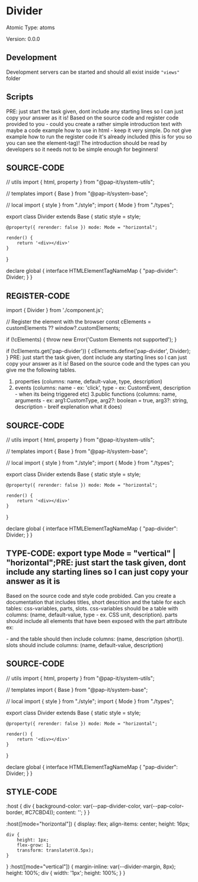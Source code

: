 # Divider

Atomic Type: atoms

Version: 0.0.0

## Development

Development servers can be started and should all exist inside `"views"` folder

## Scripts

PRE: just start the task given, dont include any starting lines so I can just copy your answer as it is!
 Based on the source code and register code provided to you - could you create a rather simple introduction text with maybe a code example how to use in html - keep it very simple. Do not give example how to run the register code it's already included (this is for you so you can see the element-tag)! The introduction should be read by developers so it needs not to be simple enough for beginners!

## SOURCE-CODE

// utils
import { html, property } from "@pap-it/system-utils";

// templates
import { Base } from "@pap-it/system-base";

// local
import { style } from "./style";
import { Mode } from "./types";

export class Divider extends Base {
    static style = style;

    @property({ rerender: false }) mode: Mode = "horizontal";

    render() {
        return '<div></div>'
    }
}

declare global {
    interface HTMLElementTagNameMap {
        "pap-divider": Divider;
    }
}

## REGISTER-CODE

import { Divider } from './component.js';

// Register the element with the browser
const cElements = customElements ?? window?.customElements;

if (!cElements) {
  throw new Error('Custom Elements not supported');
}

if (!cElements.get('pap-divider')) {
  cElements.define('pap-divider', Divider);
}
PRE: just start the task given, dont include any starting lines so I can just copy your answer as it is!
 Based on the source code and the types can you give me the following tables.

1. properties (columns: name, default-value, type, description)
2. events (columns: name - ex: 'click', type - ex: CustomEvent<ClickEvent>, description - when its being triggered etc)
3.public functions (columns: name, arguments - ex: arg1:CustomType, arg2?: boolean = true, arg3?: string, description - breif explenation what it does)

## SOURCE-CODE

 // utils
import { html, property } from "@pap-it/system-utils";

// templates
import { Base } from "@pap-it/system-base";

// local
import { style } from "./style";
import { Mode } from "./types";

export class Divider extends Base {
    static style = style;

    @property({ rerender: false }) mode: Mode = "horizontal";

    render() {
        return '<div></div>'
    }
}

declare global {
    interface HTMLElementTagNameMap {
        "pap-divider": Divider;
    }
}

## TYPE-CODE: export type Mode = "vertical" | "horizontal";PRE: just start the task given, dont include any starting lines so I can just copy your answer as it is

 Based on the source code and style code probided. Can you create a documentation that includes titles, short descrition and the table for each tables: css-variables, parts, slots.
css-variables should be a table with columns: (name, default-value, type - ex. CSS unit, description).
parts should include all elements that have been exposed with the part attribute ex: <p part='foo'> - and the table should then include columns: (name, description (short)).
slots should include columns: (name, default-value, description)

## SOURCE-CODE

// utils
import { html, property } from "@pap-it/system-utils";

// templates
import { Base } from "@pap-it/system-base";

// local
import { style } from "./style";
import { Mode } from "./types";

export class Divider extends Base {
    static style = style;

    @property({ rerender: false }) mode: Mode = "horizontal";

    render() {
        return '<div></div>'
    }
}

declare global {
    interface HTMLElementTagNameMap {
        "pap-divider": Divider;
    }
}

## STYLE-CODE

:host {
    div {
        background-color: var(--pap-divider-color, var(--pap-color-border, #C7CBD4));
        content: '';
    }
}

:host([mode="horizontal"]) {
    display: flex;
    align-items: center;
    height: 16px;

    div {
        height: 1px;
        flex-grow: 1;
        transform: translateY(0.5px);
    }
}
:host([mode="vertical"]) {
    margin-inline: var(--divider-margin, 8px);
    height: 100%;
    div {
        width: '1px';
        height: 100%;
    }
}
